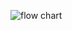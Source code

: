 
![flow chart](https://user-images.githubusercontent.com/101310186/161422801-a3772b10-3398-4853-842c-4af9f46c04a0.PNG)
